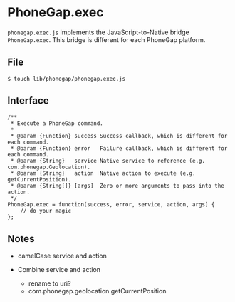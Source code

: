 PhoneGap.exec
=============

`phonegap.exec.js` implements the JavaScript-to-Native bridge `PhoneGap.exec`. This bridge is different for each PhoneGap platform.

File
----

    $ touch lib/phonegap/phonegap.exec.js

Interface
---------

    /**
     * Execute a PhoneGap command.
     *
     * @param {Function} success Success callback, which is different for each command.
     * @param {Function} error   Failure callback, which is different for each command.
     * @param {String}   service Native service to reference (e.g. com.phonegap.Geolocation).
     * @param {String}   action  Native action to execute (e.g. getCurrentPosition).
     * @param {String[]} [args]  Zero or more arguments to pass into the action.
     */
    PhoneGap.exec = function(success, error, service, action, args) {
        // do your magic
    };

Notes
-----

- camelCase service and action

- Combine service and action
    - rename to uri?
    - com.phonegap.geolocation.getCurrentPosition